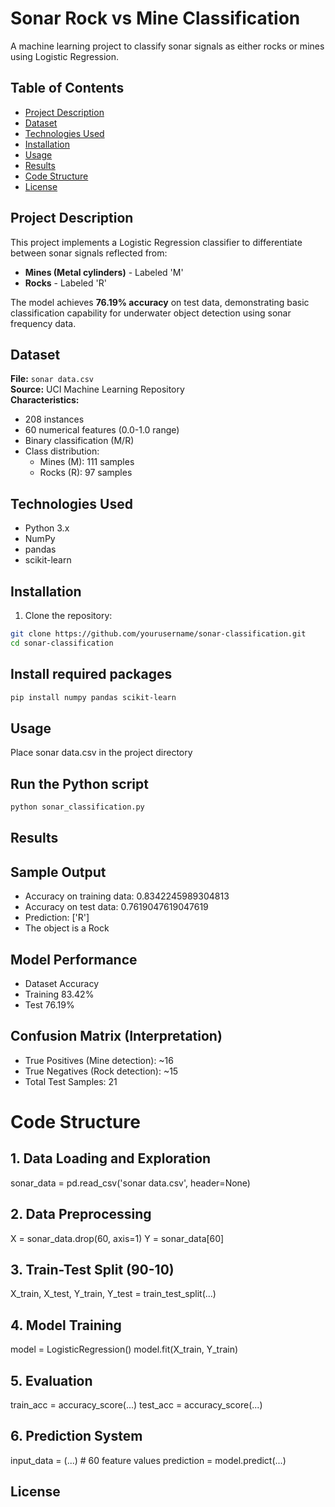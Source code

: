 # Sonar Rock vs Mine Classification

A machine learning project to classify sonar signals as either rocks or mines using Logistic Regression.

## Table of Contents
- [Project Description](#project-description)
- [Dataset](#dataset)
- [Technologies Used](#technologies-used)
- [Installation](#installation)
- [Usage](#usage)
- [Results](#results)
- [Code Structure](#code-structure)
- [License](#license)

## Project Description
This project implements a Logistic Regression classifier to differentiate between sonar signals reflected from:
- **Mines (Metal cylinders)** - Labeled 'M'
- **Rocks** - Labeled 'R'

The model achieves **76.19% accuracy** on test data, demonstrating basic classification capability for underwater object detection using sonar frequency data.

## Dataset
**File:** `sonar data.csv`  
**Source:** UCI Machine Learning Repository  
**Characteristics:**
- 208 instances
- 60 numerical features (0.0-1.0 range)
- Binary classification (M/R)
- Class distribution:
  - Mines (M): 111 samples
  - Rocks (R): 97 samples

## Technologies Used
- Python 3.x
- NumPy
- pandas
- scikit-learn

## Installation
1. Clone the repository:
```sh
git clone https://github.com/yourusername/sonar-classification.git
cd sonar-classification
```
## Install required packages
```sh
pip install numpy pandas scikit-learn
```
## Usage
Place sonar data.csv in the project directory

## Run the Python script
```sh
python sonar_classification.py
```
## Results
## Sample Output
- Accuracy on training data:  0.8342245989304813
- Accuracy on test data:  0.7619047619047619
- Prediction: ['R']
- The object is a Rock

## Model Performance
- Dataset	Accuracy
- Training	83.42%
- Test	76.19%

## Confusion Matrix (Interpretation)
- True Positives (Mine detection): ~16
- True Negatives (Rock detection): ~15
- Total Test Samples: 21

# Code Structure
## 1. Data Loading and Exploration
sonar_data = pd.read_csv('sonar data.csv', header=None)

## 2. Data Preprocessing
X = sonar_data.drop(60, axis=1)
Y = sonar_data[60]

## 3. Train-Test Split (90-10)
X_train, X_test, Y_train, Y_test = train_test_split(...)

## 4. Model Training
model = LogisticRegression()
model.fit(X_train, Y_train)

## 5. Evaluation
train_acc = accuracy_score(...)
test_acc = accuracy_score(...)

## 6. Prediction System
input_data = (...)  # 60 feature values
prediction = model.predict(...)

## License
